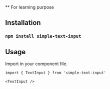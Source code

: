 ** For learning purpose

## Installation
### `npm install simple-text-input`

## Usage
Import in your component file.

`import { TextInput } from 'simple-text-input'`

`<TextInput />`
